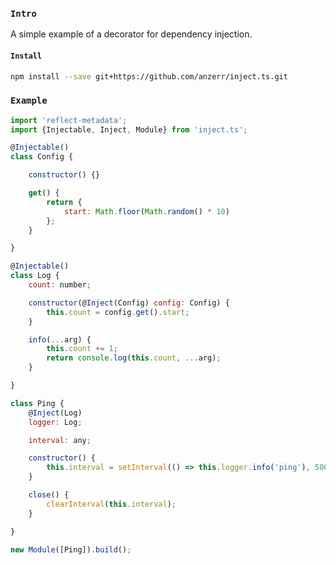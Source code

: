 
### `Intro`
A simple example of a decorator for dependency injection.

#### `Install`
``` bash
npm install --save git+https://github.com/anzerr/inject.ts.git
```

### `Example`
``` javascript
import 'reflect-metadata';
import {Injectable, Inject, Module} from 'inject.ts';

@Injectable()
class Config {

	constructor() {}

	get() {
		return {
			start: Math.floor(Math.random() * 10)
		};
	}

}

@Injectable()
class Log {
	count: number;

	constructor(@Inject(Config) config: Config) {
		this.count = config.get().start;
	}

	info(...arg) {
		this.count += 1;
		return console.log(this.count, ...arg);
	}

}

class Ping {
	@Inject(Log)
	logger: Log;

	interval: any;

	constructor() {
		this.interval = setInterval(() => this.logger.info('ping'), 5000);
	}

	close() {
		clearInterval(this.interval);
	}

}

new Module([Ping]).build();
```
